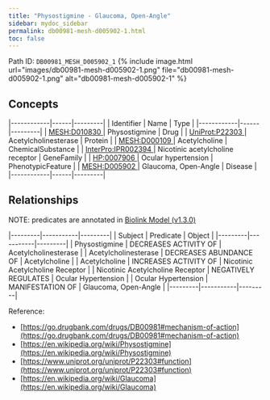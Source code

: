 ```yaml
---
title: "Physostigmine - Glaucoma, Open-Angle"
sidebar: mydoc_sidebar
permalink: db00981-mesh-d005902-1.html
toc: false 
---
```



Path ID: `DB00981_MESH_D005902_1`
{% include image.html url="images/db00981-mesh-d005902-1.png" file="db00981-mesh-d005902-1.png" alt="db00981-mesh-d005902-1" %}

## Concepts

|------------|------|---------|
| Identifier | Name | Type    |
|------------|------|---------|
| <a href="https://identifiers.org/MESH:D010830">MESH:D010830 </a> | Physostigmine | Drug |
| <a href="https://identifiers.org/UniProt:P22303">UniProt:P22303 </a> | Acetylcholinesterase | Protein |
| <a href="https://identifiers.org/MESH:D000109">MESH:D000109 </a> | Acetylcholine | ChemicalSubstance |
| <a href="https://identifiers.org/InterPro:IPR002394">InterPro:IPR002394 </a> | Nicotinic acetylcholine receptor | GeneFamily |
| <a href="https://identifiers.org/HP:0007906">HP:0007906 </a> | Ocular hypertension | PhenotypicFeature |
| <a href="https://identifiers.org/MESH:D005902">MESH:D005902 </a> | Glaucoma, Open-Angle | Disease |
|------------|------|---------|

## Relationships


NOTE: predicates are annotated in <a href="https://github.com/biolink/biolink-model/releases/tag/v1.3.0">Biolink Model (v1.3.0)</a>

|---------|-----------|---------|
| Subject | Predicate | Object  |
|---------|-----------|---------|
| Physostigmine | DECREASES ACTIVITY OF | Acetylcholinesterase |
| Acetylcholinesterase | DECREASES ABUNDANCE OF | Acetylcholine |
| Acetylcholine | INCREASES ACTIVITY OF | Nicotinic Acetylcholine Receptor |
| Nicotinic Acetylcholine Receptor | NEGATIVELY REGULATES | Ocular Hypertension |
| Ocular Hypertension | MANIFESTATION OF | Glaucoma, Open-Angle |
|---------|-----------|---------|

Reference: 
  - [https://go.drugbank.com/drugs/DB00981#mechanism-of-action](https://go.drugbank.com/drugs/DB00981#mechanism-of-action)
  - [https://en.wikipedia.org/wiki/Physostigmine](https://en.wikipedia.org/wiki/Physostigmine)
  - [https://www.uniprot.org/uniprot/P22303#function](https://www.uniprot.org/uniprot/P22303#function)
  - [https://en.wikipedia.org/wiki/Glaucoma](https://en.wikipedia.org/wiki/Glaucoma)
